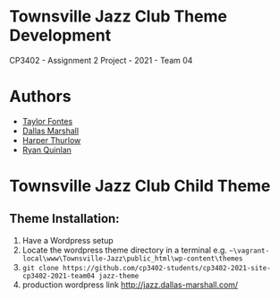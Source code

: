 # Townsville Jazz Club Theme Development

CP3402 - Assignment 2 Project - 2021 - Team 04

# Authors
-  [Taylor Fontes](https://github.com/DaRealTaylor)
-  [Dallas Marshall](https://github.com/Dallas-Marshall)
-  [Harper Thurlow](https://github.com/HarperThurlow)
-  [Ryan Quinlan](https://github.com/RyanQ02)

# Townsville Jazz Club Child Theme

## Theme Installation:
1. Have a Wordpress setup
2. Locate the wordpress theme directory in a terminal e.g. ```~\vagrant-local\www\Townsville-Jazz\public_html\wp-content\themes```
3. ```git clone https://github.com/cp3402-students/cp3402-2021-site-cp3402-2021-team04 jazz-theme```
4. production wordpress link http://jazz.dallas-marshall.com/
